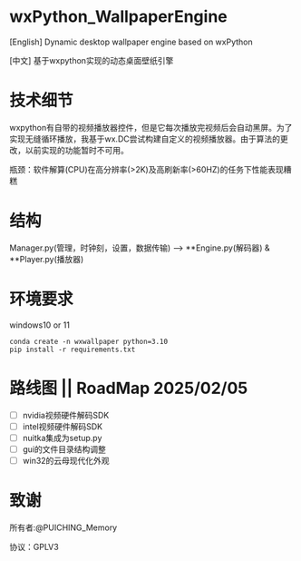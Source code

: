 # wxPython_WallpaperEngine

[English]  Dynamic desktop wallpaper engine based on wxPython

[中文] 基于wxpython实现的动态桌面壁纸引擎

# 技术细节

wxpython有自带的视频播放器控件，但是它每次播放完视频后会自动黑屏。为了实现无缝循环播放，我基于wx.DC尝试构建自定义的视频播放器。由于算法的更改，以前实现的功能暂时不可用。

瓶颈：软件解算(CPU)在高分辨率(>2K)及高刷新率(>60HZ)的任务下性能表现糟糕

# 结构

Manager.py(管理，时钟刻，设置，数据传输) --> **Engine.py(解码器) & **Player.py(播放器)

# 环境要求

windows10 or 11

```
conda create -n wxwallpaper python=3.10
pip install -r requirements.txt
```

# 路线图 || RoadMap 2025/02/05

* [ ] nvidia视频硬件解码SDK
* [ ] intel视频硬件解码SDK
* [ ] nuitka集成为setup.py
* [ ] gui的文件目录结构调整
* [ ] win32的云母现代化外观

# 致谢

所有者:@PUICHING_Memory

协议：GPLV3
